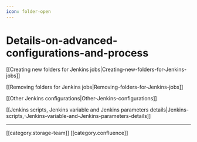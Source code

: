 ```yaml
---
icon: folder-open
---
```


# Details-on-advanced-configurations-and-process

\[\[Creating new folders for Jenkins jobs|Creating-new-folders-for-Jenkins-jobs]]

\[\[Removing folders for Jenkins jobs|Removing-folders-for-Jenkins-jobs]]

\[\[Other Jenkins configurations|Other-Jenkins-configurations]]

\[\[Jenkins scripts, Jenkins variable and Jenkins parameters details|Jenkins-scripts,-Jenkins-variable-and-Jenkins-parameters-details]]

***

\[\[category.storage-team]] \[\[category.confluence]]

